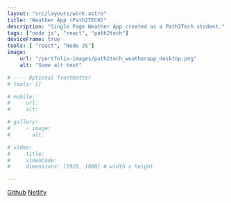 ```yaml
---
layout: "src/layouts/work.astro"
title: "Weather App (Path2TECH)"
description: "Single Page Weather App created as a Path2Tech student."
tags: ["node js", "react", "path2tech"]
deviceFrame: true
tools: [ "react", "Node JS"]
image:
    url: "/portfolio-images/path2tech_weatherapp_desktop.png"
    alt: "Some alt text"

# ---- Optional frontmatter
# tools: []

# mobile:
#     url:
#     alt:

# gallery:
#     - image:
#       alt:

# video: 
#     title:
#     videoCode:
#     dimensions: [1920, 1080] # width x height

---
```

[Github](https://github.com/kariymam/Weather-App-Template)
[Netlify](https://chic-swan-8ad817.netlify.app)